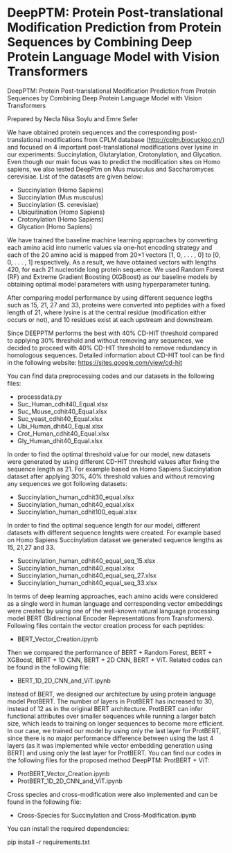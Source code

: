 # DeepPTM: Protein Post-translational Modification Prediction from Protein Sequences by Combining Deep Protein Language Model with Vision Transformers

DeepPTM: Protein Post-translational Modification Prediction from Protein Sequences by Combining Deep Protein Language Model with Vision Transformers

Prepared by Necla Nisa Soylu and Emre Sefer

We have obtained protein sequences and the corresponding post-translational modifications from CPLM database (http://cplm.biocuckoo.cn/) and focused on 4 important post-translational modifications over lysine in our experiments: Succinylation, Glutarylation, Crotonylation, and Glycation. Even though our main focus was to predict the modification sites on Homo sapiens, we also tested DeepPtm on Mus musculus and Saccharomyces cerevisiae. List of the datasets are given below:

- Succinylation (Homo Sapiens)
- Succinylation (Mus musculus)
- Succinylation (S. cerevisiae)
- Ubiquitination (Homo Sapiens)
- Crotonylation (Homo Sapiens)
- Glycation (Homo Sapiens)

We have trained the baseline machine learning approaches by converting each amino acid into numeric values via one-hot encoding strategy and each of the 20 amino acid is mapped from 20×1 vectors [1, 0, . . . , 0] to [0, 0, . . . , 1] respectively. As a result, we have obtained vectors with lengths 420, for each 21 nucleotide long protein sequence. We used Random Forest (RF) and Extreme Gradient Boosting (XGBoost) as our baseline models by obtaining optimal model parameters with using hyperparameter tuning. 

After comparing model performance by using different sequence legths such as 15, 21, 27 and 33, proteins were converted into peptides with a fixed length of 21, where lysine is at the central residue (modification either occurs or not), and 10 residues exist at each upstream and downstream.  

Since DEEPPTM performs the best with 40% CD-HIT threshold compared to applying 30% threshold and without removing any sequences, we decided to proceed with 40% CD-HIT threshold to remove redundancy in homologous sequences. Detailed information about CD-HIT tool can be find in the following website: https://sites.google.com/view/cd-hit

 You can find data preprocessing codes and our datasets in the following files:

- processdata.py
- Suc_Human_cdhit40_Equal.xlsx
- Suc_Mouse_cdhit40_Equal.xlsx
- Suc_yeast_cdhit40_Equal.xlsx
- Ubi_Human_dhit40_Equal.xlsx
- Crot_Human_cdhit40_Equal.xlsx
- Gly_Human_dhit40_Equal.xlsx

In order to find the optimal threshold value for our model, new datasets were generated by using different CD-HIT threshold values after fixing the sequence length as 21. For example based on Homo Sapiens Succinylation dataset after applying 30%, 40% threshold values and without removing any sequences we got following datasets:

- Succinylation_human_cdhit30_equal.xlsx
- Succinylation_human_cdhit40_equal.xlsx
- Succinylation_human_cdhit100_equal.xlsx

In order to find the optimal sequence length for our model, different datasets with different sequence lenghts were created. For example based on Homo Sapiens Succinylation dataset we generated sequence lengths as 15, 21,27 and 33.

- Succinylation_human_cdhit40_equal_seq_15.xlsx
- Succinylation_human_cdhit40_equal.xlsx
- Succinylation_human_cdhit40_equal_seq_27.xlsx
- Succinylation_human_cdhit40_equal_seq_33.xlsx

In terms of deep learning approaches, each amino acids were considered as a single word in human language and corresponding vector embeddings were created by using one of the well-known natural language processing model BERT (Bidirectional Encoder Representations from Transformers). Following files contain the vector creation process for each peptides:

- BERT_Vector_Creation.ipynb

Then we compared the performance of BERT + Random Forest, BERT + XGBoost, BERT + 1D CNN, BERT + 2D CNN, BERT + ViT. Related codes can be found in the following file:

- BERT_1D_2D_CNN_and_ViT.ipynb

Instead of BERT, we designed our architecture by using protein language model ProtBERT. The number of layers in ProtBERT has increased to 30, instead of 12 as in the original BERT architecture. ProtBERT can infer functional attributes over smaller sequences while running a larger batch size, which leads to training on longer sequences to become more efficient. In our case, we trained our model by using only the last layer for ProtBERT, since there is no major performance difference between using the last 4 layers (as it was implemented while vector embedding generation using BERT) and using only the last layer for ProtBERT. 
You can find our codes in the following files for the proposed method DeepPTM: ProtBERT + ViT:

- ProtBERT_Vector_Creation.ipynb
- ProtBERT_1D_2D_CNN_and_ViT.ipynb


Cross species and cross-modification were also implemented and can be found in the following file:

- Cross-Species for Succinylation and Cross-Modification.ipynb

You can install the required dependencies:

pip install -r requirements.txt